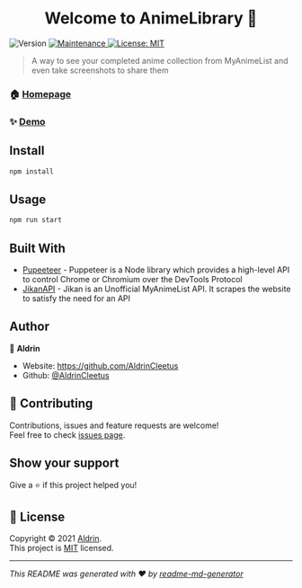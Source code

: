 <h1 align="center">Welcome to AnimeLibrary 👋</h1>
<p>
  <img alt="Version" src="https://img.shields.io/badge/version-1.0.0-blue.svg?cacheSeconds=2592000" />
  <a href="https://github.com/AldrinCleetus/AnimeLibrary/graphs/commit-activity" target="_blank">
    <img alt="Maintenance" src="https://img.shields.io/badge/Maintained%3F-yes-green.svg" />
  </a>
  <a href="https://github.com/AldrinCleetus/AnimeLibrary/blob/main/LICENSE" target="_blank">
    <img alt="License: MIT" src="https://img.shields.io/github/license/AldrinCleetus/AnimeLibrary" />
  </a>
</p>

> A way to see your completed anime collection from MyAnimeList and even take screenshots to share them

### 🏠 [Homepage](https://animelibrary.herokuapp.com)

### ✨ [Demo](https://animelibrary.herokuapp.com)

## Install

```sh
npm install
```

## Usage

```sh
npm run start
```

## Built With

* [Pupeeteer](https://pptr.dev/) - Puppeteer is a Node library which provides a high-level API to control Chrome or Chromium over the DevTools Protocol
* [JikanAPI](https://jikan.docs.apiary.io/) - Jikan is an Unofficial MyAnimeList API. It scrapes the website to satisfy the need for an API


## Author

👤 **Aldrin**

* Website: https://github.com/AldrinCleetus
* Github: [@AldrinCleetus](https://github.com/AldrinCleetus)

## 🤝 Contributing

Contributions, issues and feature requests are welcome!<br />Feel free to check [issues page](https://github.com/AldrinCleetus/AnimeLibrary/issues). 

## Show your support

Give a ⭐️ if this project helped you!

## 📝 License

Copyright © 2021 [Aldrin](https://github.com/AldrinCleetus).<br />
This project is [MIT](https://github.com/AldrinCleetus/AnimeLibrary/blob/master/LICENSE) licensed.

***
_This README was generated with ❤️ by [readme-md-generator](https://github.com/kefranabg/readme-md-generator)_